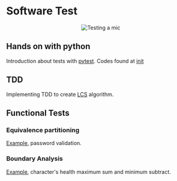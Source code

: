 # Software Test
<p align="center">

<img alt="Testing a mic" src="https://media3.giphy.com/media/B4xdycvhDq7qM3cdh2/giphy.gif?cid=ecf05e472svq9e9oprmzkeg7a537lzdx9u3da0i6aoc7i7is&ep=v1_gifs_search&rid=giphy.gif&ct=g"/>

</p>

## Hands on with python

Introduction about tests with [pytest](https://realpython.com/pytest-python-testing/). Codes found at [init](init/)

## TDD

Implementing TDD to create [LCS](https://en.wikipedia.org/wiki/Longest_common_subsequence) algorithm.

## Functional Tests

### Equivalence partitioning

[Example](equivalence_partitioning/), password validation.

### Boundary Analysis

[Example](boundary_analysis/), character's health maximum sum and minimum subtract.
